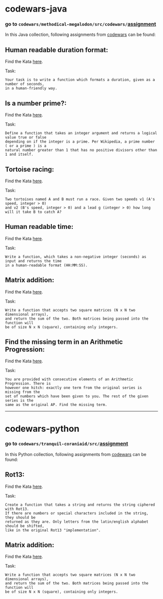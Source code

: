 # codewars-java
###  go to `codewars/methodical-megalodon/src/codewars/`[assignment](https://github.com/bananeira/codewars/tree/main/methodical-megalodon/src/codewars/assignment)
In this Java collection, following assignments from [codewars](https://www.codewars.com/) can be found:
## Human readable duration format:
Find the Kata [here](https://www.codewars.com/kata/52742f58faf5485cae000b9a).

Task:

 	Your task is to write a function which formats a duration, given as a number of seconds,
    in a human-friendly way.

## Is a number prime?:
Find the Kata [here](https://www.codewars.com/kata/5262119038c0985a5b00029f).

Task:

 	Define a function that takes an integer argument and returns a logical value true or false
    depending on if the integer is a prime. Per Wikipedia, a prime number ( or a prime ) is a
    natural number greater than 1 that has no positive divisors other than 1 and itself.


## Tortoise racing:
Find the Kata [here](https://www.codewars.com/kata/55e2adece53b4cdcb900006c).

Task:

 	Two tortoises named A and B must run a race. Given two speeds v1 (A's speed, integer > 0)
    and v2 (B's speed, integer > 0) and a lead g (integer > 0) how long will it take B to catch A?

## Human readable time:
Find the Kata [here](https://www.codewars.com/kata/52685f7382004e774f0001f7).

Task:

 	Write a function, which takes a non-negative integer (seconds) as input and returns the time
    in a human-readable format (HH:MM:SS).

## Matrix addition:
Find the Kata [here](https://www.codewars.com/kata/526233aefd4764272800036f).

Task:

 	Write a function that accepts two square matrices (N x N two dimensional arrays),
    and return the sum of the two. Both matrices being passed into the function will
    be of size N x N (square), containing only integers.
    
## Find the missing term in an Arithmetic Progression:
Find the Kata [here](https://www.codewars.com/kata/52de553ebb55d1fca3000371/java).

Task:

 	You are provided with consecutive elements of an Arithmetic Progression. There is
    however one hitch: exactly one term from the original series is missing from the
    set of numbers which have been given to you. The rest of the given series is the
    same as the original AP. Find the missing term. 

---

# codewars-python
###  go to `codewars/tranquil-coraniaid/src/`[assignment](https://github.com/bananeira/codewars/tree/main/tranquil-coraniaid/src/assignment)
In this Python collection, following assignments from [codewars](https://www.codewars.com/) can be found:
## Rot13:
Find the Kata [here](https://www.codewars.com/kata/530e15517bc88ac656000716).

Task:

 	Create a function that takes a string and returns the string ciphered with Rot13.
    If there are numbers or special characters included in the string, they should be
    returned as they are. Only letters from the latin/english alphabet should be shifted,
    like in the original Rot13 "implementation".

## Matrix addition:
Find the Kata [here](https://www.codewars.com/kata/526233aefd4764272800036f).

Task:

 	Write a function that accepts two square matrices (N x N two dimensional arrays),
    and return the sum of the two. Both matrices being passed into the function will
    be of size N x N (square), containing only integers.
